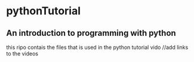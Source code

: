 # pythonTutorial
## An introduction to programming with python 
  this ripo contais the files that is used in the python tutorial vido
  //add links to the videos
